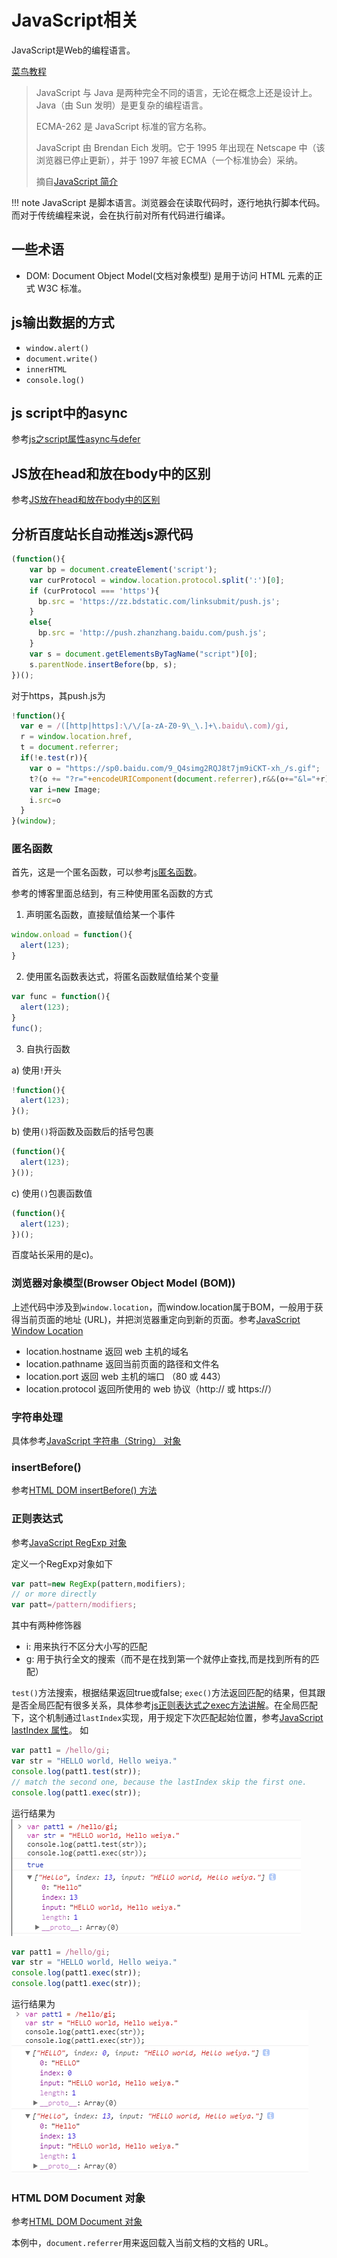 # JavaScript相关

JavaScript是Web的编程语言。

[菜鸟教程](http://www.runoob.com/js/js-tutorial.html)

> JavaScript 与 Java 是两种完全不同的语言，无论在概念上还是设计上。
> Java（由 Sun 发明）是更复杂的编程语言。
>
> ECMA-262 是 JavaScript 标准的官方名称。
>
> JavaScript 由 Brendan Eich 发明。它于 1995 年出现在 Netscape 中（该浏览器已停止更新），并于 1997 年被 ECMA（一个标准协会）采纳。
>
> 摘自[JavaScript 简介](http://www.runoob.com/js/js-intro.html)

!!! note
    JavaScript 是脚本语言。浏览器会在读取代码时，逐行地执行脚本代码。而对于传统编程来说，会在执行前对所有代码进行编译。

## 一些术语

- DOM: Document Object Model(文档对象模型) 是用于访问 HTML 元素的正式 W3C 标准。

## js输出数据的方式

- `window.alert()`
- `document.write()`
- `innerHTML`
- `console.log()`

## js script中的async

参考[js之script属性async与defer](https://www.cnblogs.com/tanhehe/p/4236021.html)

## JS放在head和放在body中的区别

参考[JS放在head和放在body中的区别](http://blog.csdn.net/lumeier/article/details/46398009)

## 分析百度站长自动推送js源代码

```js
(function(){
    var bp = document.createElement('script');
    var curProtocol = window.location.protocol.split(':')[0];
    if (curProtocol === 'https'){
      bp.src = 'https://zz.bdstatic.com/linksubmit/push.js';
    }
    else{
      bp.src = 'http://push.zhanzhang.baidu.com/push.js';
    }
    var s = document.getElementsByTagName("script")[0];
    s.parentNode.insertBefore(bp, s);
})();
```

对于https，其push.js为

```js
!function(){
  var e = /([http|https]:\/\/[a-zA-Z0-9\_\.]+\.baidu\.com)/gi,
  r = window.location.href,
  t = document.referrer;
  if(!e.test(r)){
    var o = "https://sp0.baidu.com/9_Q4simg2RQJ8t7jm9iCKT-xh_/s.gif";
    t?(o += "?r="+encodeURIComponent(document.referrer),r&&(o+="&l="+r)):r&&(o+="?l="+r);
    var i=new Image;
    i.src=o
  }
}(window);
```

### 匿名函数

首先，这是一个匿名函数，可以参考[js匿名函数](https://www.cnblogs.com/jiejiejy/p/7434857.html)。

参考的博客里面总结到，有三种使用匿名函数的方式

1. 声明匿名函数，直接赋值给某一个事件

```js
window.onload = function(){
  alert(123);
}
```

2. 使用匿名函数表达式，将匿名函数赋值给某个变量

```js
var func = function(){
  alert(123);
}
func();
```

3. 自执行函数

a) 使用`!`开头

```js
!function(){
  alert(123);
}();
```

b) 使用`()`将函数及函数后的括号包裹

```js
(function(){
  alert(123);
}());
```

c) 使用`()`包裹函数值

```js
(function(){
  alert(123);
})();
```

百度站长采用的是c)。

### 浏览器对象模型(Browser Object Model (BOM))

上述代码中涉及到`window.location`，而window.location属于BOM，一般用于获得当前页面的地址 (URL)，并把浏览器重定向到新的页面。参考[JavaScript Window Location](http://www.runoob.com/js/js-window-location.html)

- location.hostname 返回 web 主机的域名
- location.pathname 返回当前页面的路径和文件名
- location.port 返回 web 主机的端口 （80 或 443）
- location.protocol 返回所使用的 web 协议（http:// 或 https://）

### 字符串处理

具体参考[JavaScript 字符串（String） 对象](http://www.runoob.com/js/js-obj-string.html)

### insertBefore()

参考[HTML DOM insertBefore() 方法](http://www.runoob.com/jsref/met-node-insertbefore.html)

### 正则表达式

参考[JavaScript RegExp 对象](http://www.runoob.com/js/js-obj-regexp.html)

定义一个RegExp对象如下

```js
var patt=new RegExp(pattern,modifiers);
// or more directly
var patt=/pattern/modifiers;
```

其中有两种修饰器

- i: 用来执行不区分大小写的匹配
- g: 用于执行全文的搜索（而不是在找到第一个就停止查找,而是找到所有的匹配）

`test()`方法搜索，根据结果返回true或false;
`exec()`方法返回匹配的结果，但其跟是否全局匹配有很多关系，具体参考[js正则表达式之exec方法讲解](http://www.jb51.net/article/31561.htm)。在全局匹配下，这个机制通过`lastIndex`实现，用于规定下次匹配起始位置，参考[JavaScript lastIndex 属性](http://www.runoob.com/jsref/jsref-lastindex-regexp.html)。
如

```js
var patt1 = /hello/gi;
var str = "HELLO world, Hello weiya."
console.log(patt1.test(str));
// match the second one, because the lastIndex skip the first one.
console.log(patt1.exec(str));
```
运行结果为
![](regexp_res1.PNG)

```js
var patt1 = /hello/gi;
var str = "HELLO world, Hello weiya."
console.log(patt1.exec(str));
console.log(patt1.exec(str));
```
运行结果为
![](regexp_res2.PNG)

### HTML DOM Document 对象

参考[HTML DOM Document 对象](http://www.runoob.com/jsref/dom-obj-document.html)

本例中，`document.referrer`用来返回载入当前文档的文档的 URL。
